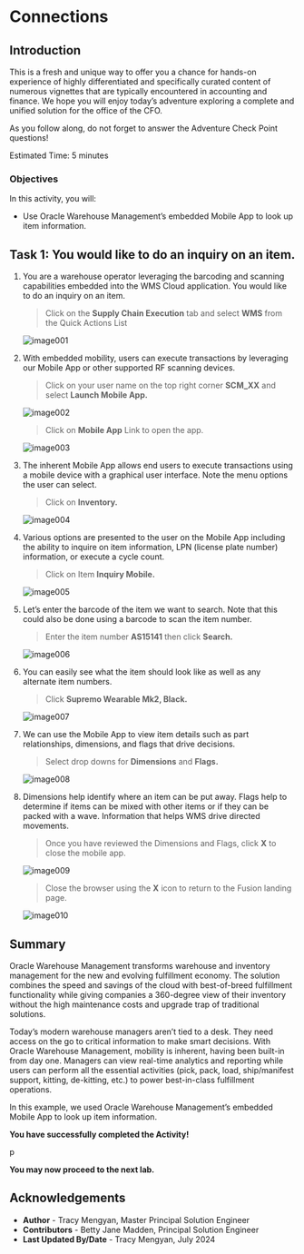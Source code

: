 # Connections

## Introduction

This is a fresh and unique way to offer you a chance for hands-on experience of highly differentiated and specifically curated content of numerous vignettes that are typically encountered in accounting and finance. We hope you will enjoy today’s adventure exploring a complete and unified solution for the office of the CFO.

As you follow along, do not forget to answer the Adventure Check Point questions! 


Estimated Time: 5 minutes


### Objectives

In this activity, you will:
* Use Oracle Warehouse Management’s embedded Mobile App to look up item information.  
 



## Task 1: You would like to do an inquiry on an item.  

1. You are a warehouse operator leveraging the barcoding and scanning capabilities embedded into the WMS Cloud application.  You would like to do an inquiry on an item.  

    > Click on the **Supply Chain Execution** tab and select **WMS** from the Quick Actions List

    ![image001](images/image001.png)



2. With embedded mobility, users can execute transactions by leveraging our Mobile App or other supported RF scanning devices.  

    > Click on your user name on the top right corner **SCM_XX** and select **Launch Mobile App.**   

    ![image002](images/image002.png)

    > Click on **Mobile App** Link to open the app.

    ![image003](images/image003.png)

3. The inherent Mobile App allows end users to execute transactions using a mobile device with a graphical user interface.  Note the menu options the user can select.

    > Click on **Inventory.**

    ![image004](images/image004.png)

4. Various options are presented to the user on the Mobile App including the ability to inquire on item information, LPN (license plate number) information, or execute a cycle count.

    > Click on Item **Inquiry Mobile.**

    ![image005](images/image005.png)


5. Let’s enter the barcode of the item we want to search.  Note that this could also be done using a barcode to scan the item number. 

    > Enter the item number **AS15141** then click **Search.**

    ![image006](images/image006.png)


6. You can easily see what the item should look like as well as any alternate item numbers.

    > Click **Supremo Wearable Mk2, Black.**

    ![image007](images/image007.png)


7. We can use the Mobile App to view item details such as part relationships, dimensions, and flags that drive decisions.

    > Select drop downs for **Dimensions** and **Flags.**

    ![image008](images/image008.png)


8. Dimensions help identify where an item can be put away.  Flags help to determine if items can be mixed with other items or if they can be packed with a wave.  Information that helps WMS drive directed movements. 

    > Once you have reviewed the Dimensions and Flags, click **X** to close the mobile app.

    ![image009](images/image009.png)

    > Close the browser using the **X** icon to return to the Fusion landing page.

    ![image010](images/image010.png)




## Summary

Oracle Warehouse Management transforms warehouse and inventory management for the new and evolving fulfillment economy. The solution combines the speed and savings of the cloud with best-of-breed fulfillment functionality while giving companies a 360-degree view of their inventory without the high maintenance costs and upgrade trap of traditional solutions.

Today’s modern warehouse managers aren’t tied to a desk. They need access on the go to critical information to make smart decisions. With Oracle Warehouse Management, mobility is inherent, having been built-in from day one. Managers can view real-time analytics and reporting while users can perform all the essential activities (pick, pack, load, ship/manifest support, kitting, de-kitting, etc.)
to power best-in-class fulfillment operations.

In this example, we used Oracle Warehouse Management’s embedded Mobile App to look up item information.  

**You have successfully completed the Activity!**


p



**You may now proceed to the next lab.**

## Acknowledgements
* **Author** - Tracy Mengyan, Master Principal Solution Engineer
* **Contributors** -  Betty Jane Madden, Principal Solution Engineer
* **Last Updated By/Date** - Tracy Mengyan, July 2024

